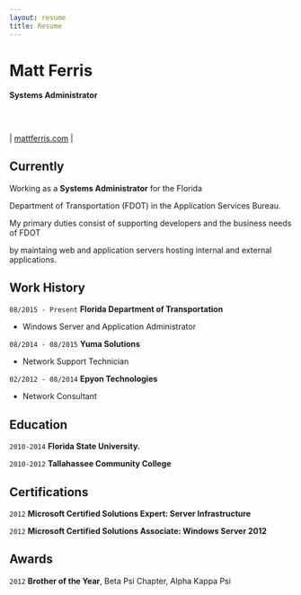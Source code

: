 ```yaml
---
layout: resume
title: Resume
---
```

# Matt Ferris
__Systems Administrator__

###  
<!-- <a href="Email">Email</a> -->
| <a href="http://mattferris.com">mattferris.com</a> |


## Currently

Working as a __Systems Administrator__ for the Florida 

Department of Transportation (FDOT) in the Application Services Bureau. 

My primary duties consist of supporting developers and the business needs of FDOT

by maintaing web and application servers hosting internal and external applications.

## Work History

`08/2015 - Present`
__Florida Department of Transportation__

- Windows Server and Application Administrator


``08/2014 - 08/2015``
__Yuma Solutions__

- Network Support Technician


`02/2012 - 08/2014`
__Epyon Technologies__

- Network Consultant



## Education

`2010-2014`
__Florida State University.__


`2010-2012`
__Tallahassee Community College__


## Certifications

`2012`
__Microsoft Certified Solutions Expert: Server Infrastructure__


`2012`
__Microsoft Certified Solutions Associate: Windows Server 2012__


## Awards

`2012`
__Brother of the Year__, Beta Psi Chapter, Alpha Kappa Psi




